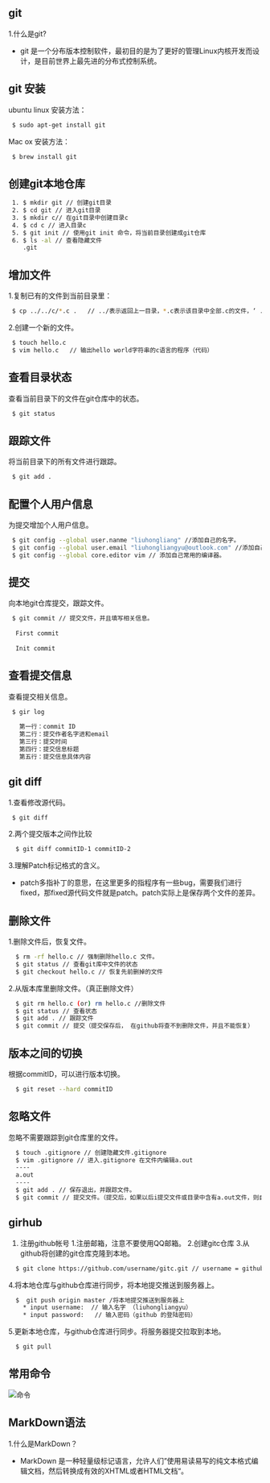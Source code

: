 ## git

 1.什么是git?
  * git 是一个分布版本控制软件，最初目的是为了更好的管理Linux内核开发而设计，是目前世界上最先进的分布式控制系统。
## git 安装
 ubuntu linux 安装方法：
 ``` sh
  $ sudo apt-get install git
 ```
 Mac ox 安装方法：
 ```sh
  $ brew install git
 ```
 
 ## 创建git本地仓库
 ```sh
  1. $ mkdir git // 创建git目录
  2. $ cd git // 进入git目录
  3. $ mkdir c// 在git目录中创建目录c
  4. $ cd c // 进入目录c
  5. $ git init // 使用git init 命令，将当前目录创建成git仓库
  6. $ ls -al // 查看隐藏文件
     .git
 ```
 
 ## 增加文件
 1.复制已有的文件到当前目录里：
 ```sh
  $ cp ../../c/*.c .   // ../表示返回上一目录，*.c表示该目录中全部.c的文件，‘ .’表示复制到当前目录里。
 ```
 2.创建一个新的文件。
 ```sh
  $ touch hello.c
  $ vim hello.c   // 输出hello world字符串的c语言的程序（代码）
 ```
 
 ## 查看目录状态
 查看当前目录下的文件在git仓库中的状态。
 ```sh
  $ git status
 ```
 
 ## 跟踪文件
 将当前目录下的所有文件进行跟踪。
 ```sh
  $ git add .
 ```
 
 ## 配置个人用户信息
 为提交增加个人用户信息。
 ```sh
  $ git config --global user.nanme "liuhongliang" //添加自己的名字。
  $ git config --global user.email "liuhongliangyu@outlook.com" //添加自己的邮箱。
  $ git config --global core.editor vim // 添加自己常用的编译器。
 ```
 ## 提交
 向本地git仓库提交，跟踪文件。
 ```sh
  $ git commit // 提交文件，并且填写相关信息。
  
   First commit
   
   Init commit
 ```
 
 ## 查看提交信息
 查看提交相关信息。
 ```sh
  $ gir log
  
    第一行：commit ID
    第二行：提交作者名字进和email
    第三行：提交时间
    第四行：提交信息标题
    第五行：提交信息具体内容
 ```
 
 ## git diff
 1.查看修改源代码。
 ```sh
  $ git diff
 ```
 2.两个提交版本之间作比较
 ```sh
   $ git diff commitID-1 commitID-2
 ```
 3.理解Patch标记格式的含义。
  * patch多指补丁的意思，在这里更多的指程序有一些bug，需要我们进行fixed，那fixed源代码文件就是patch。patch实际上是保存两个文件的差异。

## 删除文件
1.删除文件后，恢复文件。
```sh
  $ rm -rf hello.c // 强制删除hello.c 文件。
  $ git status // 查看git库中文件的状态
  $ git checkout hello.c // 恢复先前删掉的文件
```
2.从版本库里删除文件。（真正删除文件）
```sh
  $ git rm hello.c (or) rm hello.c //删除文件
  $ git status // 查看状态
  $ git add . // 跟踪文件
  $ git commit // 提交（提交保存后， 在github将查不到删除文件，并且不能恢复）
```

## 版本之间的切换
 
 根据commitID，可以进行版本切换。
 ```sh
   $ git reset --hard commitID
 ```
 
 ## 忽略文件
 
 忽略不需要跟踪到git仓库里的文件。
 ```sh
   $ touch .gitignore // 创建隐藏文件.gitignore
   $ vim .gitignore // 进入.gitignore 在文件内编辑a.out
   ----
   a.out
   ----
   $ git add . // 保存退出，并跟踪文件。
   $ git commit // 提交文件。（提交后，如果以后i提交文件或目录中含有a.out文件，则自动忽略，不提交）
 ```
 
## girhub

1. 注册github帐号
    1.注册邮箱，注意不要使用QQ邮箱。
2.创建gitc仓库
3.从github将创建的git仓库克隆到本地。
```sh
  $ git clone https://github.com/username/gitc.git // username = github用户名（liuhongliangyu）
```
4.将本地仓库与github仓库进行同步，将本地提交推送到服务器上。
```sh
  $  git push origin master /将本地提交推送到服务器上
    * input username:  // 输入名字 （liuhongliangyu）
    * input password:   // 输入密码（github 的登陆密码）
```
5.更新本地仓库，与github仓库进行同步。将服务器提交拉取到本地。
```sh
  $ git pull
```
## 常用命令
![命令](https://ss0.bdstatic.com/70cFvHSh_Q1YnxGkpoWK1HF6hhy/it/u=3364715791,2380613895&fm=23&gp=0.jpg)


## MarkDown语法
1.什么是MarkDown？
  * MarkDown 是一种轻量级标记语言，允许人们”使用易读易写的纯文本格式编辑文档，然后转换成有效的XHTML或者HTML文档“。

  
